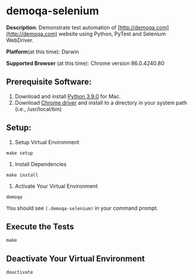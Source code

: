 # demoqa-selenium
__Description__: Demonstrate test automation of [http://demoqa.com](http://demoqa.com) website using Python, PyTest and Selenium WebDriver.

__Platform__(at this time): Darwin

__Supported Browser__ (at this time): Chrome version 86.0.4240.80

## Prerequisite Software:

1. Download and install [Python 3.9.0](https://www.python.org/downloads/release/python-390/) for Mac.
1. Download [Chrome driver](https://sites.google.com/a/chromium.org/chromedriver/downloads) and install to a directory in your system path (i.e., /usr/local/bin)

## Setup:

1. Setup Virtual Environment
```
make setup
```
1. Install Dependencies
```
make install
```
1. Activate Your Virtual Environment
```
demoqa
```
You should see ```(.demoqa-selenium)``` in your command prompt.

## Execute the Tests
```
make
```

## Deactivate Your Virtual Environment
```
deactivate
```
